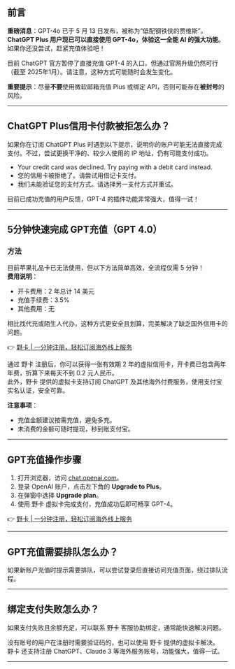 ## 前言

**重磅消息**：GPT-4o 已于 5 月 13 日发布，被称为“低配钢铁侠的贾维斯”。**ChatGPT Plus 用户现已可以直接使用 GPT-4o，体验这一全能 AI 的强大功能**。如果你还没尝试，赶紧充值体验吧！

目前 ChatGPT 官方暂停了直接充值 GPT-4 的入口，但通过官网升级仍然可行（截至 2025年1月）。请注意，这种方式可能随时会发生变化。

**重要提示**：尽量**不要**使用微软邮箱充值 Plus 或绑定 API，否则可能存在**被封号**的风险。

---

## ChatGPT Plus信用卡付款被拒怎么办？

如果你在订阅 ChatGPT Plus 时遇到以下提示，说明你的账户可能无法直接完成支付。不过，尝试更换干净的、较少人使用的 IP 地址，仍有可能支付成功。

- Your credit card was declined. Try paying with a debit card instead.
- 您的信用卡被拒绝了。请尝试用借记卡支付。
- 我们未能验证您的支付方式。请选择另一支付方式并重试。

目前已成功充值的用户反馈，GPT-4 的插件功能非常强大，值得一试！

---

## 5分钟快速完成 GPT充值（GPT 4.0）

### 方法

目前苹果礼品卡已无法使用，但以下方法简单高效，全流程仅需 5 分钟！  
**费用说明**：
- 开卡费用：2 年总计 14 美元
- 充值手续费：3.5%
- 其他费用：无

相比找代充或陌生人代办，这种方式更安全且划算，完美解决了缺乏国外信用卡的问题。

👉 [野卡 | 一分钟注册，轻松订阅海外线上服务](https://bit.ly/bewildcard)

通过 野卡 注册后，你可以获得一张有效期 2 年的虚拟信用卡，开卡费已包含两年年费，折算下来每天不到 0.2 元人民币。  
此外，野卡 提供的虚拟卡支持订阅 ChatGPT 及其他海外付费服务，使用支付宝实名认证，安全可靠。

**注意事项**：
- 充值金额建议按需充值，避免多充。
- 未消费的金额可随时提现，秒到账支付宝。

---

## GPT充值操作步骤

1. 打开浏览器，访问 [chat.openai.com](https://chat.openai.com/)。
2. 登录 OpenAI 账户，点击左下角的 **Upgrade to Plus**。
3. 在弹窗中选择 **Upgrade plan**。
4. 使用 野卡 虚拟卡完成支付，充值成功后即可畅享 GPT-4。

👉 [野卡 | 一分钟注册，轻松订阅海外线上服务](https://bit.ly/bewildcard)

---

## GPT充值需要排队怎么办？

如果新账户充值时提示需要排队，可以尝试登录后直接访问充值页面，绕过排队流程。

---

## 绑定支付失败怎么办？

如果支付失败且余额充足，可以联系 野卡 客服协助绑定，通常能快速解决问题。

没有账号的用户在注册时需要验证码的，也可以使用 野卡 提供的虚拟卡解决。  
野卡 还支持注册 ChatGPT、Claude 3 等海外服务账号，功能强大，值得一试。

---
